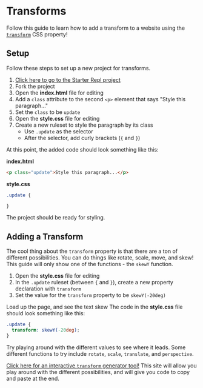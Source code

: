 # Transforms
Follow this guide to learn how to add a transform to a website using the [`transform`](https://www.w3schools.com/cssref/css3_pr_transform.asp) CSS property!

## Setup
Follow these steps to set up a new project for transforms.

1. [Click here to go to the Starter Repl project](https://replit.com/@HylandOutreach/MoreCssStart)
1. Fork the project
1. Open the **index.html** file for editing
1. Add a `class` attribute to the second `<p>` element that says "Style this paragraph..."
1. Set the `class` to be `update`
1. Open the **style.css** file for editing
1. Create a new ruleset to style the paragraph by its class
    - Use `.update` as the selector
    - After the selector, add curly brackets (`{` and `}`)

At this point, the added code should look something like this:

**index.html**

```html
<p class="update">Style this paragraph...</p>
```

**style.css**

```css
.update {

}
```

The project should be ready for styling.

## Adding a Transform
The cool thing about the `transform` property is that there are a ton of different possibilities. You can do things like rotate, scale, move, and skew! This guide will only show one of the functions - the `skewY` function.

1. Open the **style.css** file for editing
1. In the `.update` ruleset (between `{` and `}`), create a new property declaration with `transform`
1. Set the value for the `transform` property to be `skewY(-20deg)`

Load up the page, and see the text skew The code in the **style.css** file should look something like this:

```css
.update {
  transform: skewY(-20deg);
}
```

Try playing around with the different values to see where it leads. Some different functions to try include `rotate`, `scale`, `translate`, and `perspective`.

[Click here for an interactive `transform` generator tool!](https://html-css-js.com/css/generator/transform/) This site will allow you play around with the different possibilities, and will give you code to copy and paste at the end.
